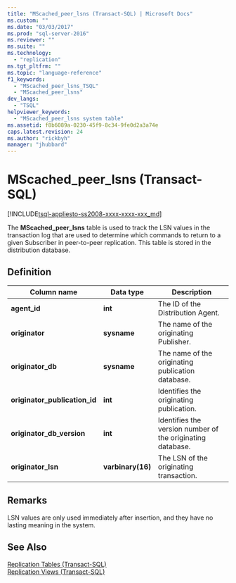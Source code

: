 ```yaml
---
title: "MScached_peer_lsns (Transact-SQL) | Microsoft Docs"
ms.custom: ""
ms.date: "03/03/2017"
ms.prod: "sql-server-2016"
ms.reviewer: ""
ms.suite: ""
ms.technology: 
  - "replication"
ms.tgt_pltfrm: ""
ms.topic: "language-reference"
f1_keywords: 
  - "MScached_peer_lsns_TSQL"
  - "MScached_peer_lsns"
dev_langs: 
  - "TSQL"
helpviewer_keywords: 
  - "MScached_peer_lsns system table"
ms.assetid: f8b6089a-0230-45f9-8c34-9fe0d2a3a74e
caps.latest.revision: 24
ms.author: "rickbyh"
manager: "jhubbard"
---
```

# MScached_peer_lsns (Transact-SQL)
[!INCLUDE[tsql-appliesto-ss2008-xxxx-xxxx-xxx_md](../../../database-engine/configure/windows/includes/tsql-appliesto-ss2008-xxxx-xxxx-xxx-md.md)]

  The **MScached_peer_lsns** table is used to track the LSN values in the transaction log that are used to determine which commands to return to a given Subscriber in peer-to-peer replication. This table is stored in the distribution database.  
  
## Definition  
  
|Column name|Data type|Description|  
|-----------------|---------------|-----------------|  
|**agent_id**|**int**|The ID of the Distribution Agent.|  
|**originator**|**sysname**|The name of the originating Publisher.|  
|**originator_db**|**sysname**|The name of the originating publication database.|  
|**originator_publication_id**|**int**|Identifies the originating publication.|  
|**originator_db_version**|**int**|Identifies the version number of the originating database.|  
|**originator_lsn**|**varbinary(16)**|The LSN of the originating transaction.|  
  
## Remarks  
 LSN values are only used immediately after insertion, and they have no lasting meaning in the system.  
  
## See Also  
 [Replication Tables &#40;Transact-SQL&#41;](../../../relational-databases/reference/system-tables/replication-tables-transact-sql.md)   
 [Replication Views &#40;Transact-SQL&#41;](../../../relational-databases/reference/system-views/replication-views-transact-sql.md)  
  
  